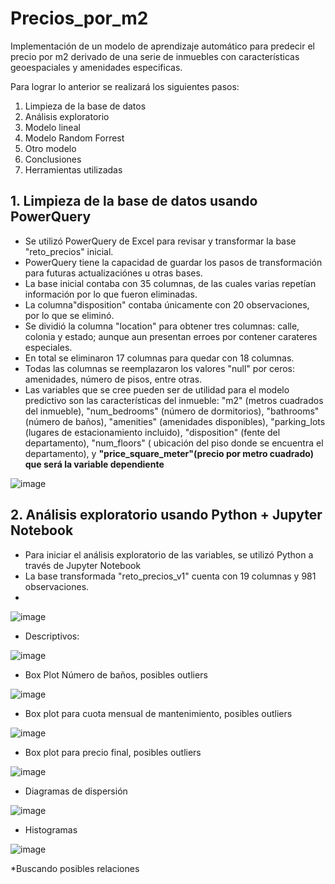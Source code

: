 # Precios_por_m2
Implementación de un modelo de aprendizaje automático para predecir el precio por m2 derivado de una serie de inmuebles con características geoespaciales y amenidades especificas.

Para lograr lo anterior se realizará los siguientes pasos:
1. Limpieza de la base de datos
2. Análisis exploratorio
3. Modelo lineal
4. Modelo Random Forrest
5. Otro modelo
6. Conclusiones
7. Herramientas utilizadas


## 1. Limpieza de la base de datos usando PowerQuery
- Se utilizó PowerQuery de Excel para revisar y transformar la base "reto_precios" inicial.
- PowerQuery tiene la capacidad de guardar los pasos de transformación para futuras actualizaciónes u otras bases.
- La base inicial contaba con 35 columnas, de las cuales varias repetían información por lo que fueron eliminadas.
- La columna"disposition" contaba únicamente con 20 observaciones, por lo que se eliminó.
- Se dividió la columna "location" para obtener tres columnas: calle, colonia y estado; aunque aun presentan erroes por contener carateres especiales.
- En total se eliminaron 17 columnas para quedar con 18 columnas.
- Todas las columnas se reemplazaron los valores "null" por ceros: amenidades, número de pisos, entre otras.
- Las variables que se cree pueden ser de utilidad para el modelo predictivo son las características del inmueble: "m2" (metros cuadrados del inmueble), "num_bedrooms" (número de dormitorios), "bathrooms" (número de baños), "amenities" (amenidades disponibles), "parking_lots (lugares de estacionamiento incluido), "disposition" (fente del departamento), "num_floors" ( ubicación del piso donde se encuentra el departamento), y **"price_square_meter"(precio por metro cuadrado) que será la variable dependiente**

![image](https://github.com/Alelopez383/Precios_por_m2/assets/43974872/c5ca029d-9c89-4b0c-97e0-779ab245d4fa)


## 2. Análisis exploratorio usando Python + Jupyter Notebook
- Para iniciar el análisis exploratorio de las variables, se utilizó Python a través de Jupyter Notebook
- La base transformada "reto_precios_v1" cuenta con 19 columnas y 981 observaciones.
- 

![image](https://github.com/Alelopez383/Precios_por_m2/assets/43974872/5dc29818-2a38-44a3-8560-7ce44dc1381b)

* Descriptivos:

![image](https://github.com/Alelopez383/Precios_por_m2/assets/43974872/094e4595-41f1-4dfd-b0f7-f15cb96d0815)


* Box Plot Número de baños, posibles outliers

![image](https://github.com/Alelopez383/Precios_por_m2/assets/43974872/c65bd2ea-36e8-4a43-b040-7dc4725797a4)

* Box plot para cuota mensual de mantenimiento, posibles outliers

![image](https://github.com/Alelopez383/Precios_por_m2/assets/43974872/84bbd8a7-865c-4b06-9ff1-31bbc7b2dde5)

* Box plot para precio final, posibles outliers

![image](https://github.com/Alelopez383/Precios_por_m2/assets/43974872/fbd76ca0-90aa-4c8b-8159-f57b803c497d)

* Diagramas de dispersión

![image](https://github.com/Alelopez383/Precios_por_m2/assets/43974872/791036b4-4faf-4ba3-8f4d-e44615491536)

* Histogramas

![image](https://github.com/Alelopez383/Precios_por_m2/assets/43974872/cf8b565f-c0ae-4c83-9ba5-e367a07f8452)

*Buscando posibles relaciones
















